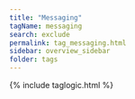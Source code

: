 ```yaml
---
title: "Messaging"
tagName: messaging
search: exclude
permalink: tag_messaging.html
sidebar: overview_sidebar
folder: tags
---
```

{% include taglogic.html %}


